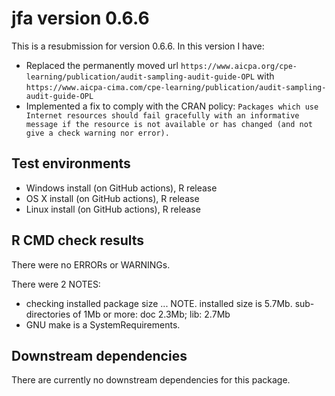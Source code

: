 # jfa version 0.6.6

This is a resubmission for version 0.6.6. In this version I have:

* Replaced the permanently moved url `https://www.aicpa.org/cpe-learning/publication/audit-sampling-audit-guide-OPL` with `https://www.aicpa-cima.com/cpe-learning/publication/audit-sampling-audit-guide-OPL`
* Implemented a fix to comply with the CRAN policy: `Packages which use Internet resources should fail gracefully with an informative message if the resource is not available or has changed (and not give a check warning nor error).`

## Test environments

* Windows install (on GitHub actions), R release
* OS X install (on GitHub actions), R release
* Linux install (on GitHub actions), R release

## R CMD check results
There were no ERRORs or WARNINGs.

There were 2 NOTES:

* checking installed package size ... NOTE. installed size is 5.7Mb. sub-directories of 1Mb or more: doc 2.3Mb; lib: 2.7Mb
* GNU make is a SystemRequirements.

## Downstream dependencies
There are currently no downstream dependencies for this package.
